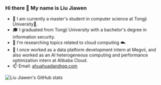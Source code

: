 ### Hi there 👋 My name is Liu Jiawen 

- 🔭 I am currently a master's student in computer science at Tongji University🏫.
- 🎓 I graduated from Tongji University with a bachelor's degree in information security.
- 🌱 I'm researching topics related to cloud computing ☁️.
- 💼 I once worked as a data platform development intern at Megvii, and also worked as an AI heterogeneous computing and performance optimization intern at Alibaba Cloud.
- 📫 Email: ahuahuadan@qq.com

![Liu Jiawen's GitHub stats](https://github-readme-stats.vercel.app/api?username=slipegg&title_color=10&text_color=777&count_private=true&show_icons=true&hide=contribs,issues)
